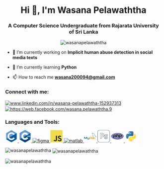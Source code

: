 <h1 align="center">Hi 👋, I'm Wasana Pelawaththa</h1>
<h3 align="center">A Computer Science Undergraduate from Rajarata University of Sri Lanka</h3>

<p align="center"> <img src="https://komarev.com/ghpvc/?username=wasanapelawaththa&label=Profile%20views&color=0e75b6&style=flat" alt="wasanapelawaththa" /> </p>

- 🔭 I’m currently working on **Implicit human abuse detection in social media texts**

- 🌱 I’m currently learning **Python**

- 📫 How to reach me **wasana200094@gmail.com**

<h3 align="left">Connect with me:</h3>
<p align="left">
<a href="https://linkedin.com/in/www.linkedin.com/in/wasana-pelawaththa-152937313" target="blank"><img align="center" src="https://raw.githubusercontent.com/rahuldkjain/github-profile-readme-generator/master/src/images/icons/Social/linked-in-alt.svg" alt="www.linkedin.com/in/wasana-pelawaththa-152937313" height="30" width="40" /></a>
<a href="https://fb.com/https://web.facebook.com/wasana.pelawaththa.9" target="blank"><img align="center" src="https://raw.githubusercontent.com/rahuldkjain/github-profile-readme-generator/master/src/images/icons/Social/facebook.svg" alt="https://web.facebook.com/wasana.pelawaththa.9" height="30" width="40" /></a>
</p>

<h3 align="left">Languages and Tools:</h3>
<p align="left"> <a href="https://www.cprogramming.com/" target="_blank" rel="noreferrer"> <img src="https://raw.githubusercontent.com/devicons/devicon/master/icons/c/c-original.svg" alt="c" width="40" height="40"/> </a> <a href="https://www.w3schools.com/cpp/" target="_blank" rel="noreferrer"> <img src="https://raw.githubusercontent.com/devicons/devicon/master/icons/cplusplus/cplusplus-original.svg" alt="cplusplus" width="40" height="40"/> </a> <a href="https://www.figma.com/" target="_blank" rel="noreferrer"> <img src="https://www.vectorlogo.zone/logos/figma/figma-icon.svg" alt="figma" width="40" height="40"/> </a> <a href="https://developer.mozilla.org/en-US/docs/Web/JavaScript" target="_blank" rel="noreferrer"> <img src="https://raw.githubusercontent.com/devicons/devicon/master/icons/javascript/javascript-original.svg" alt="javascript" width="40" height="40"/> </a> <a href="https://www.mathworks.com/" target="_blank" rel="noreferrer"> <img src="https://upload.wikimedia.org/wikipedia/commons/2/21/Matlab_Logo.png" alt="matlab" width="40" height="40"/> </a> <a href="https://www.mysql.com/" target="_blank" rel="noreferrer"> <img src="https://raw.githubusercontent.com/devicons/devicon/master/icons/mysql/mysql-original-wordmark.svg" alt="mysql" width="40" height="40"/> </a> <a href="https://www.photoshop.com/en" target="_blank" rel="noreferrer"> <img src="https://raw.githubusercontent.com/devicons/devicon/master/icons/photoshop/photoshop-line.svg" alt="photoshop" width="40" height="40"/> </a> <a href="https://www.php.net" target="_blank" rel="noreferrer"> <img src="https://raw.githubusercontent.com/devicons/devicon/master/icons/php/php-original.svg" alt="php" width="40" height="40"/> </a> <a href="https://www.python.org" target="_blank" rel="noreferrer"> <img src="https://raw.githubusercontent.com/devicons/devicon/master/icons/python/python-original.svg" alt="python" width="40" height="40"/> </a> </p>

<p><img align="left" src="https://github-readme-stats.vercel.app/api/top-langs?username=wasanapelawaththa&show_icons=true&locale=en&layout=compact" alt="wasanapelawaththa" /></p>

<p>&nbsp;<img align="center" src="https://github-readme-stats.vercel.app/api?username=wasanapelawaththa&show_icons=true&locale=en" alt="wasanapelawaththa" /></p>

<p><img align="center" src="https://github-readme-streak-stats.herokuapp.com/?user=wasanapelawaththa&" alt="wasanapelawaththa" /></p>
